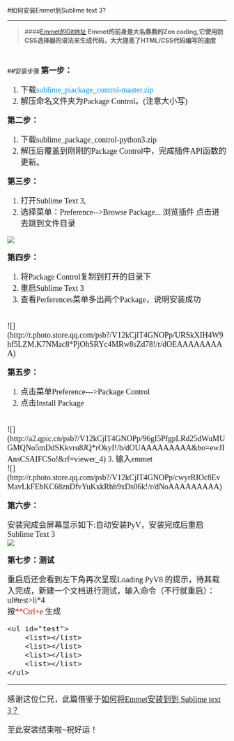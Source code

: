 #如何安装Emmet到Sublime text 3?
***

>####[Emmet的Git地址](https://github.com/sergeche/emmet-sublime#readme)
>**Emmet的前身是大名鼎鼎的Zen coding,它使用防CSS选择器的语法来生成代码，大大提高了HTML/CSS代码编写的速度**
<br/>

##<font face="宋体">安装步骤
<font size="4">
**第一步：**
	

1. 下载<font color="#0099ff">sublime_piackage_control-master.zip</font> 
2. 解压命名文件夹为Package Control。(注意大小写)

**第二步：**


1. 下载sublime_package_control-python3.zip
2. 解压后覆盖到刚刚的Package Control中，完成插件API函数的更新。 

**第三步：**


1. 打开Sublime Text 3,
2. 选择菜单：Preference-->Browse Package... 浏览插件 点击进去跳到文件目录

![](http://a1.qpic.cn/psb?/V12kCjlT4GNOPp/agFqOtOQhZQLX0sJRj6yvNrVNIF0vRpSiMhCR2Z1CiU!/b/dOQAAAAAAAAA&bo=5gJ4AQAAAAADB78!&rf=viewer_4)
<br/>

**第四步：**


1. 将Package Control复制到打开的目录下
2. 重启Sublime Text 3
3. 查看Perferences菜单多出两个Package，说明安装成功
<br/>
![](http://r.photo.store.qq.com/psb?/V12kCjlT4GNOPp/URSkXIH4W9hf5LZM.K7NMac8*PjOhSRYc4MRw8sZd78!/r/dOEAAAAAAAAA)

**第五步：**

1. 点击菜单Preference--->Package Control 
2. 点击Install Package
<br/>
![](http://a2.qpic.cn/psb?/V12kCjlT4GNOPp/96gI5PfgpLRd25dWuMUGMQNo5mDdSKkvru8JQ*rOkyI!/b/dOUAAAAAAAAA&bo=ewJIAnsCSAIFCSo!&rf=viewer_4)
3. 输入emmet
<br/>
![](http://r.photo.store.qq.com/psb?/V12kCjlT4GNOPp/cwyrRIOc8EvMavLkFEbKC68znDfvYuKxkRhh9xDs06k!/r/dNoAAAAAAAAA)

**第六步：**

安装完成会屏幕显示如下:自动安装PyV，安装完成后重启Sublime Text 3
<br/>
![](http://r.photo.store.qq.com/psb?/V12kCjlT4GNOPp/TF9BoW3z3amw*hqgz3N3hjE0DmGEuOJPdZIkITV4Mdg!/r/dAsBAAAAAAAA)

**第七步：测试**

重启后还会看到左下角再次呈现Loading PyV8 的提示，待其载入完成，新建一个文档进行测试，输入命令（不行就重启）：
<br/>
ul#test>li*4
<br/>
按<font color="red">**Ctrl+e</font> 生成
<br/>

	<ul id="test">
		<list></list>
		<list></list>
		<list></list>
		<list></list>
	</ul>

---
感谢这位仁兄，此篇借鉴于[如何将Emmet安装到到 Sublime text 3？](http://www.cnblogs.com/tinyphp/p/3217457.html)

至此安装结束啦~祝好运！
</font>
